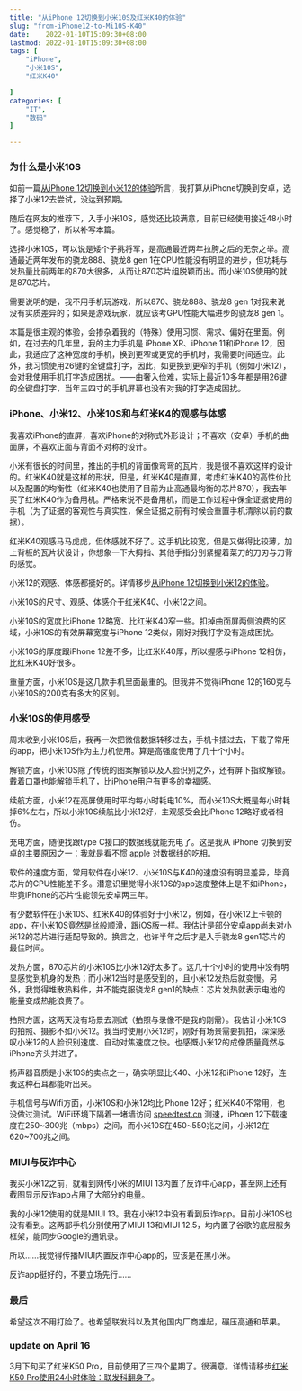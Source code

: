 ```yaml
---
title: "从iPhone 12切换到小米10S及红米K40的体验"
slug: "from-iPhone12-to-Mi10S-K40"
date:    2022-01-10T15:09:30+08:00
lastmod: 2022-01-10T15:09:30+08:00
tags: [
    "iPhone",
    "小米10S",
	"红米K40"

]
categories: [
    "IT",
    "数码"
]

---
```


### 为什么是小米10S
如前一篇[从iPhone 12切换到小米12的体验](/post/from-iphone12-to-mi12/)所言，我打算从iPhone切换到安卓，选择了小米12去尝试，没达到预期。

随后在网友的推荐下，入手小米10S，感觉还比较满意，目前已经使用接近48小时了。感觉稳了，所以补写本篇。

选择小米10S，可以说是矮个子挑将军，是高通最近两年拉胯之后的无奈之举。高通最近两年发布的骁龙888、骁龙8 gen 1在CPU性能没有明显的进步，但功耗与发热量比前两年的870大很多，从而让870芯片组脱颖而出。而小米10S使用的就是870芯片。

需要说明的是，我不用手机玩游戏，所以870、骁龙888、骁龙8 gen 1对我来说没有实质差异的；如果是游戏玩家，就应该考GPU性能大幅进步的骁龙8 gen 1。

本篇是很主观的体验，会掺杂着我的（特殊）使用习惯、需求、偏好在里面。例如，在过去的几年里，我的主力手机是 iPhone XR、iPhone 11和iPhone 12，因此，我适应了这种宽度的手机，换到更窄或更宽的手机时，我需要时间适应。此外，我习惯使用26键的全键盘打字，因此，如更换到更窄的手机（例如小米12），会对我使用手机打字造成困扰。——由奢入俭难，实际上最近10多年都是用26键的全键盘打字，当年三四寸的手机屏幕也没有对我的打字造成困扰。

### iPhone、小米12、小米10S和与红米K4的观感与体感
我喜欢iPhone的直屏，喜欢iPhone的对称式外形设计；不喜欢（安卓）手机的曲面屏，不喜欢正面与背面不对称的设计。

小米有很长的时间里，推出的手机的背面像弯弯的瓦片，我是很不喜欢这样的设计的。红米K40就是这样的形状，但是，红米K40是直屏，考虑红米K40的高性价比以及配置的均衡性（红米K40也使用了目前为止高通最均衡的芯片870），我去年买了红米K40作为备用机。严格来说不是备用机，而是工作过程中保全证据使用的手机（为了证据的客观性与真实性，保全证据之前有时候会重置手机清除以前的数据）。

红米K40观感马马虎虎，但体感就不好了。这手机比较宽，但是又做得比较薄，加上背板的瓦片状设计，你想象一下大拇指、其他手指分别紧握着菜刀的刀刃与刀背的感觉。

小米12的观感、体感都挺好的。详情移步[从iPhone 12切换到小米12的体验](/post/from-iphone12-to-mi12/)。

小米10S的尺寸、观感、体感介于红米K40、小米12之间。

小米10S的宽度比iPhone 12略宽、比红米K40窄一些。扣掉曲面屏两侧浪费的区域，小米10S的有效屏幕宽度与iPhone 12类似，刚好对我打字没有造成困扰。

小米10S的厚度跟iPhone 12差不多，比红米K40厚，所以握感与iPhone 12相仿，比红米K40好很多。

重量方面，小米10S是这几款手机里面最重的。但我并不觉得iPhone 12的160克与小米10S的200克有多大的区别。

### 小米10S的使用感受
周末收到小米10S后，我再一次把微信数据转移过去，手机卡插过去，下载了常用的app，把小米10S作为主力机使用。算是高强度使用了几十个小时。

解锁方面，小米10S除了传统的图案解锁以及人脸识别之外，还有屏下指纹解锁。戴着口罩也能解锁手机了，比iPhone用户有更多的幸福感。

续航方面，小米12在亮屏使用时平均每小时耗电10%，而小米10S大概是每小时耗掉6%左右，所以小米10S续航比小米12好，主观感受会比iPhone 12略好或者相仿。

充电方面，随便找跟type C接口的数据线就能充电了。这是我从 iPhone 切换到安卓的主要原因之一：我就是看不惯 apple 对数据线的吃相。

软件的速度方面，常用软件在小米12、小米10S与K40的速度没有明显差异，毕竟芯片的CPU性能差不多。潜意识里觉得小米10S的app速度整体上是不如iPhone，毕竟iPhone的芯片性能领先安卓两三年。

有少数软件在小米10S、红米K40的体验好于小米12，例如，在小米12上卡顿的app，在小米10S竟然是丝般顺滑，跟iOS版一样。我估计是部分安卓app尚未对小米12的芯片进行适配导致的。换言之，也许半年之后才是入手骁龙8 gen1芯片的最佳时间。

发热方面，870芯片的小米10S比小米12好太多了。这几十个小时的使用中没有明显感觉到机身的发热；而小米12当时是感受到的，且小米12发热后就变慢。另外，我觉得堆散热料件，并不能克服骁龙8 gen1的缺点：芯片发热就表示电池的能量变成热能浪费了。

拍照方面，这两天没有场景去测试（拍照与录像不是我的刚需）。我估计小米10S的拍照、摄影不如小米12。我当时使用小米12时，刚好有场景需要抓拍，深深感叹小米12的人脸识别速度、自动对焦速度之快。也感慨小米12的成像质量竟然与iPhone齐头并进了。

扬声器音质是小米10S的卖点之一，确实明显比K40、小米12和iPhone 12好，连我这种石耳都能听出来。

手机信号与Wifi方面，小米10S和小米12均比iPhone 12好；红米K40不常用，也没做过测试。WiFi环境下隔着一堵墙访问 [speedtest.cn](https://m.speedtest.cn/) 测速，iPhoen 12下载速度在250~300兆（mbps）之间，而小米10S在450~550兆之间，小米12在620~700兆之间。

### MIUI与反诈中心
我买小米12之前，就看到网传小米的MIUI 13内置了反诈中心app，甚至网上还有截图显示反诈app占用了大部分的电量。

我的小米12使用的就是MIUI 13。我在小米12中没有看到反诈app。目前小米10S也没有看到。这两部手机分别使用了MIUI 13和MIUI 12.5，均内置了谷歌的底层服务框架，能同步Google的通讯录。

所以……我觉得传播MIUI内置反诈中心app的，应该是在黑小米。

反诈app挺好的，不要立场先行……

### 最后
希望这次不用打脸了。也希望联发科以及其他国内厂商雄起，碾压高通和苹果。

### update on April 16
3月下旬买了红米K50 Pro，目前使用了三四个星期了。很满意。详情请移步[红米K50 Pro使用24小时体验：联发科翻身了](/post/redmi-k50-pro/)。
